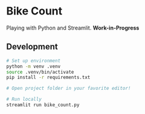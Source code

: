 # Bike Count

Playing with Python and Streamlit.
**Work-in-Progress**

## Development

```sh
# Set up environment
python -m venv .venv
source .venv/bin/activate
pip install -r requirements.txt

# Open project folder in your favorite editor!

# Run locally
streamlit run bike_count.py
```
